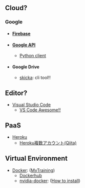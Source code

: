 
## Cloud?
### Google
- #### [Firebase](https://firebase.google.com)
- #### [Google API](https://console.developers.google.com/apis/library)
    - [Python client](https://github.com/googleapis/google-api-python-client)
- #### Google Drive
    - [skicka](https://github.com/google/skicka): cli tool!!
## Editor?
- [Visual Studio Code](https://azure.microsoft.com/ja-jp/products/visual-studio-code/)
    - [VS Code Awesome!!](https://github.com/viatsko/awesome-vscode)
## PaaS
- [Heroku](https://jp.heroku.com/)
    - [Heroku複数アカウント(Qiita)](https://qiita.com/penta515/items/b95b1687b46cba4d8009)
## Virtual Environment
-  [Docker](https://www.docker.com/): ([MyTraining](./Docker))
    - [Dockerhub](https://hub.docker.com/)
    - [nvidia-docker](https://github.com/NVIDIA/nvidia-docker): ([How to install](https://github.com/nvidia/nvidia-docker/wiki/Installation-(version-2.0)))

